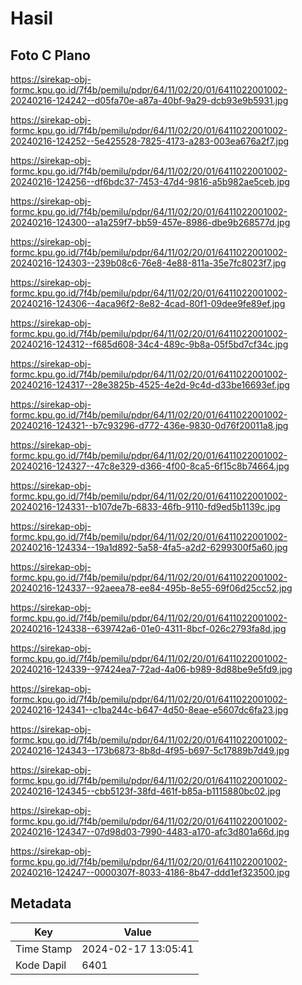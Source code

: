# Hasil

## Foto C Plano

https://sirekap-obj-formc.kpu.go.id/7f4b/pemilu/pdpr/64/11/02/20/01/6411022001002-20240216-124242--d05fa70e-a87a-40bf-9a29-dcb93e9b5931.jpg

https://sirekap-obj-formc.kpu.go.id/7f4b/pemilu/pdpr/64/11/02/20/01/6411022001002-20240216-124252--5e425528-7825-4173-a283-003ea676a2f7.jpg

https://sirekap-obj-formc.kpu.go.id/7f4b/pemilu/pdpr/64/11/02/20/01/6411022001002-20240216-124256--df6bdc37-7453-47d4-9816-a5b982ae5ceb.jpg

https://sirekap-obj-formc.kpu.go.id/7f4b/pemilu/pdpr/64/11/02/20/01/6411022001002-20240216-124300--a1a259f7-bb59-457e-8986-dbe9b268577d.jpg

https://sirekap-obj-formc.kpu.go.id/7f4b/pemilu/pdpr/64/11/02/20/01/6411022001002-20240216-124303--239b08c6-76e8-4e88-811a-35e7fc8023f7.jpg

https://sirekap-obj-formc.kpu.go.id/7f4b/pemilu/pdpr/64/11/02/20/01/6411022001002-20240216-124306--4aca96f2-8e82-4cad-80f1-09dee9fe89ef.jpg

https://sirekap-obj-formc.kpu.go.id/7f4b/pemilu/pdpr/64/11/02/20/01/6411022001002-20240216-124312--f685d608-34c4-489c-9b8a-05f5bd7cf34c.jpg

https://sirekap-obj-formc.kpu.go.id/7f4b/pemilu/pdpr/64/11/02/20/01/6411022001002-20240216-124317--28e3825b-4525-4e2d-9c4d-d33be16693ef.jpg

https://sirekap-obj-formc.kpu.go.id/7f4b/pemilu/pdpr/64/11/02/20/01/6411022001002-20240216-124321--b7c93296-d772-436e-9830-0d76f20011a8.jpg

https://sirekap-obj-formc.kpu.go.id/7f4b/pemilu/pdpr/64/11/02/20/01/6411022001002-20240216-124327--47c8e329-d366-4f00-8ca5-6f15c8b74664.jpg

https://sirekap-obj-formc.kpu.go.id/7f4b/pemilu/pdpr/64/11/02/20/01/6411022001002-20240216-124331--b107de7b-6833-46fb-9110-fd9ed5b1139c.jpg

https://sirekap-obj-formc.kpu.go.id/7f4b/pemilu/pdpr/64/11/02/20/01/6411022001002-20240216-124334--19a1d892-5a58-4fa5-a2d2-6299300f5a60.jpg

https://sirekap-obj-formc.kpu.go.id/7f4b/pemilu/pdpr/64/11/02/20/01/6411022001002-20240216-124337--92aeea78-ee84-495b-8e55-69f06d25cc52.jpg

https://sirekap-obj-formc.kpu.go.id/7f4b/pemilu/pdpr/64/11/02/20/01/6411022001002-20240216-124338--639742a6-01e0-4311-8bcf-026c2793fa8d.jpg

https://sirekap-obj-formc.kpu.go.id/7f4b/pemilu/pdpr/64/11/02/20/01/6411022001002-20240216-124339--97424ea7-72ad-4a06-b989-8d88be9e5fd9.jpg

https://sirekap-obj-formc.kpu.go.id/7f4b/pemilu/pdpr/64/11/02/20/01/6411022001002-20240216-124341--c1ba244c-b647-4d50-8eae-e5607dc6fa23.jpg

https://sirekap-obj-formc.kpu.go.id/7f4b/pemilu/pdpr/64/11/02/20/01/6411022001002-20240216-124343--173b6873-8b8d-4f95-b697-5c17889b7d49.jpg

https://sirekap-obj-formc.kpu.go.id/7f4b/pemilu/pdpr/64/11/02/20/01/6411022001002-20240216-124345--cbb5123f-38fd-461f-b85a-b1115880bc02.jpg

https://sirekap-obj-formc.kpu.go.id/7f4b/pemilu/pdpr/64/11/02/20/01/6411022001002-20240216-124347--07d98d03-7990-4483-a170-afc3d801a66d.jpg

https://sirekap-obj-formc.kpu.go.id/7f4b/pemilu/pdpr/64/11/02/20/01/6411022001002-20240216-124247--0000307f-8033-4186-8b47-ddd1ef323500.jpg


## Metadata

| Key        | Value               |
| ---------- | ------------------- |
| Time Stamp | 2024-02-17 13:05:41 |
| Kode Dapil | 6401                |



